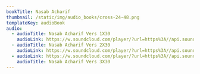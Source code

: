 ```yaml
---
bookTitle: Nasab Acharif
thumbnail: /static/img/audio_books/cross-24-48.png
templateKey: audioBook
audio:
  - audioTitle: Nasab Acharif Vers 1X30
    audioLink: https://w.soundcloud.com/player/?url=https%3A//api.soundcloud.com/tracks/1118036482&color=%23ff5500&auto_play=true&hide_related=true&show_comments=false&show_user=true
  - audioTitle: Nasab Acharif Vers 2X30
    audioLink: https://w.soundcloud.com/player/?url=https%3A//api.soundcloud.com/tracks/1109349634&color=%23ff5500&auto_play=true&hide_related=true&show_comments=false&show_user=true
  - audioLink: https://w.soundcloud.com/player/?url=https%3A//api.soundcloud.com/tracks/1118036476&color=%23ff5500&auto_play=true&hide_related=true&show_comments=false&show_user=true
    audioTitle: Nasab Acharif Vers 3X30
---
```


